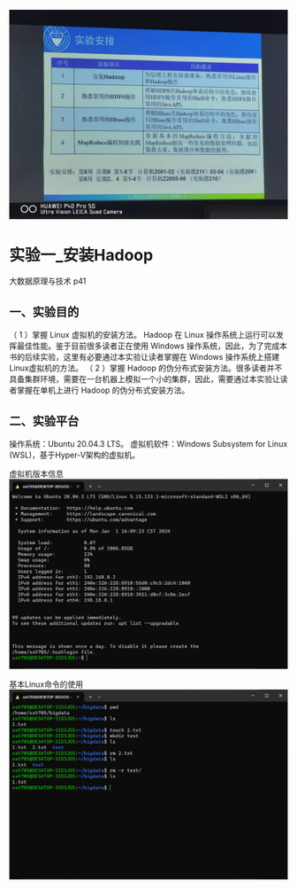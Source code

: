 ![实验要求.jpg](实验要求.jpg)

# 实验一_安装Hadoop

大数据原理与技术 p41

## 一、实验目的
（ 1 ）掌握 Linux 虚拟机的安装方法。 Hadoop 在 Linux 操作系统上运行可以发挥最佳性能。鉴于目前很多读者正在使用 Windows 操作系统，因此，为了完成本书的后续实验，这里有必要通过本实验让读者掌握在 Windows 操作系统上搭建Linux虚拟机的方法。
（ 2 ）掌握 Hadoop 的伪分布式安装方法。很多读者并不具备集群环境，需要在一台机器上模拟一个小的集群，因此，需要通过本实验让读者掌握在单机上进行 Hadoop 的伪分布式安装方法。

## 二、实验平台
操作系统：Ubuntu 20.04.3 LTS。
虚拟机软件：Windows Subsystem for Linux (WSL)，基于Hyper-V架构的虚拟机。

虚拟机版本信息
![img_3.png](img_3.png)

基本Linux命令的使用
![img_4.png](img_4.png)

